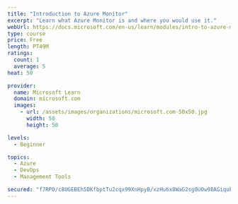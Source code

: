 ```yaml
---
title: "Introduction to Azure Monitor"
excerpt: "Learn what Azure Monitor is and where you would use it."
webUrl: https://docs.microsoft.com/en-us/learn/modules/intro-to-azure-monitor/
type: course
price: Free
length: PT49M
ratings:
  count: 1
  average: 5
heat: 50

provider:
  name: Microsoft Learn
  domain: microsoft.com
  images:
    - url: /assets/images/organizations/microsoft.com-50x50.jpg
      width: 50
      height: 50

levels:
  - Beginner

topics:
  - Azure
  - DevOps
  - Management Tools

secured: "f7RPO/c8UGEBEh5DKfbptTu2cqx99XnHpyB/xzHu6x8WaG2sg0UOw98AGiqubZLuihI4RWisEyCgNSkqQxtC+OIkCmqot/wk/W6DEQMiC+L/9cbOkr1vpf619980LLzAsJ4ChXN1o/+ThmBl+UqWy4AHJz7jooICOxps/mTqeNLUImtzXuIdvunQyRqtOUjuqARKn6qOptC504C/FgBA1jgx++hPeAX3Nkn05zEM6BGc8NyMqzuyzFKMovD0n8VkujMYgT4DHFk+FYOq1HVNB1R+T+9WYvSkbdIb22kA9hGpZQcxlTaEmuy0tyHybhBnXp8YsKYaBXgztZ1HBcr0fXOmHtDc1cEaAY1P0uAlJB8otWn83dz/+0yArJfK1gE3YfQlmZ9Z/30W3K3xoKtYdw==;2SBypWXw0UIWbMUDqS2y2g=="
---
```



